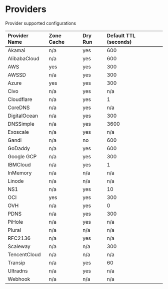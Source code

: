 # Providers

Provider supported configurations

| Provider Name | Zone Cache | Dry Run | Default TTL (seconds) |
|:--------------|:-----------|:--------|:----------------------|
| Akamai        | n/a        | yes     | 600                   |
| AlibabaCloud  | n/a        | yes     | 600                   |
| AWS           | yes        | yes     | 300                   |
| AWSSD         | n/a        | yes     | 300                   |
| Azure         | yes        | yes     | 300                   |
| Civo          | n/a        | yes     | n/a                   |
| Cloudflare    | n/a        | yes     | 1                     |
| CoreDNS       | n/a        | yes     | n/a                   |
| DigitalOcean  | n/a        | yes     | 300                   |
| DNSSimple     | n/a        | yes     | 3600                  |
| Exoscale      | n/a        | yes     | n/a                   |
| Gandi         | n/a        | no      | 600                   |
| GoDaddy       | n/a        | yes     | 600                   |
| Google GCP    | n/a        | yes     | 300                   |
| IBMCloud      | n/a        | yes     | 1                     |
| InMemory      | n/a        | n/a     | n/a                   |
| Linode        | n/a        | n/a     | n/a                   |
| NS1           | n/a        | yes     | 10                    |
| OCI           | yes        | yes     | 300                   |
| OVH           | n/a        | yes     | 0                     |
| PDNS          | n/a        | yes     | 300                   |
| PiHole        | n/a        | yes     | n/a                   |
| Plural        | n/a        | n/a     | n/a                   |
| RFC2136       | n/a        | yes     | n/a                   |
| Scaleway      | n/a        | n/a     | 300                   |
| TencentCloud  | n/a        | n/a     | n/a                   |
| Transip       | n/a        | yes     | 60                    |
| Ultradns      | n/a        | yes     | n/a                   |
| Webhook       | n/a        | n/a     | n/a                   |
